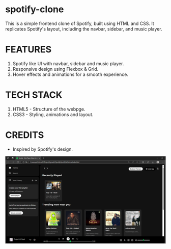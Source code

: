 # spotify-clone

This is a simple frontend clone of Spotify, built using HTML and CSS. It replicates Spotify's layout, including the navbar, sidebar, and music player.

# FEATURES #

1. Spotify like UI with navbar, sidebar and music player.
2. Responsive design using  Flexbox & Grid.
3. Hover effects and animations for a smooth experience.

# TECH STACK #

1. HTML5 - Structure of the webpge.
2. CSS3 - Styling, animations and layout.

# CREDITS #

* Inspired by Spotify's design.

![Spotify Clone](https://github.com/ayesha-khan-786/spotify-clone/blob/main/Spotify%20clone/assests/spotify-clone.png?raw=true)